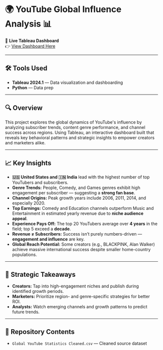 # 🌍 YouTube Global Influence Analysis 📊

🎯 **Live Tableau Dashboard**  
👉 [View Dashboard Here](https://public.tableau.com/app/profile/kerin.w/viz/Viz_May/Story)

---

## 🛠 Tools Used

- **Tableau 2024.1** — Data visualization and dashboarding  
- **Python** — Data prep  

---

## 🔍 Overview

This project explores the global dynamics of YouTube's influence by analyzing subscriber trends, content genre performance, and channel success across regions. Using Tableau, an interactive dashboard built that reveals key behavioral patterns and strategic insights to empower creators and marketers alike.

---

## 📈 Key Insights

- **🇺🇸 United States and 🇮🇳 India** lead with the highest number of top YouTubers and subscribers.
- **Genre Trends:** People, Comedy, and Games genres exhibit high engagement per subscriber — suggesting a **strong fan base**.
- **Channel Origins:** Peak growth years include 2006, 2011, 2014, and especially 2020.
- **Top Earnings:** Comedy and Education channels outperform Music and Entertainment in estimated yearly revenue due to **niche audience appeal**.
- **Experience Pays Off:** The top 20 YouTubers average over **4 years** in the field; top 5 exceed a **decade**.
- **Revenue ≠ Subscribers:** Success isn’t purely numbers-driven — **engagement and influence** are key.
- **Global Reach Potential:** Some creators (e.g., BLACKPINK, Alan Walker) achieve massive international success despite smaller home-country populations.

---

## 🧠 Strategic Takeaways

- **Creators:** Tap into high-engagement niches and publish during identified growth periods.
- **Marketers:** Prioritize region- and genre-specific strategies for better ROI.
- **Analysts:** Watch emerging channels and growth patterns to predict future trends.

---

## 📂 Repository Contents

- `Global YouTube Statistics Cleaned.csv` — Cleaned source dataset  

